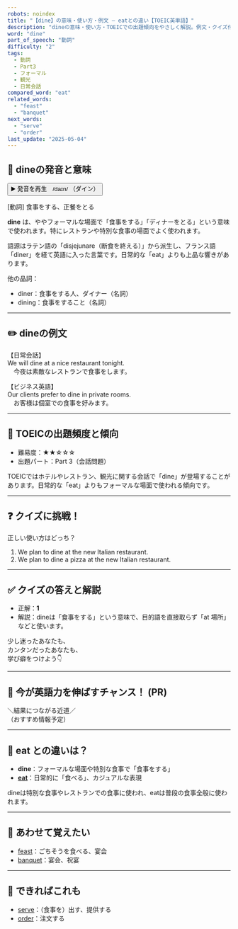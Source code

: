 ```yaml
---
robots: noindex
title: "【dine】の意味・使い方・例文 ― eatとの違い【TOEIC英単語】"
description: "dineの意味・使い方・TOEICでの出題傾向をやさしく解説。例文・クイズ付きでeatとの違いもわかりやすく学べます。"
word: "dine"
part_of_speech: "動詞"
difficulty: "2"
tags:
  - 動詞
  - Part3
  - フォーマル
  - 観光
  - 日常会話
compared_word: "eat"
related_words:
  - "feast"
  - "banquet"
next_words:
  - "serve"
  - "order"
last_update: "2025-05-04"
---
```


## 🔰 dineの発音と意味

<button class="play-audio" onclick="playTTS('dine')">
  <span class="play-audio-main">
    ▶️ 発音を再生　/daɪn/
  </span>
  <span class="play-audio-sub">
    （ダイン）
  </span>
</button>

[動詞] 食事をする、正餐をとる

**dine** は、ややフォーマルな場面で「食事をする」「ディナーをとる」という意味で使われます。特にレストランや特別な食事の場面でよく使われます。

語源はラテン語の「disjejunare（断食を終える）」から派生し、フランス語「diner」を経て英語に入った言葉です。日常的な「eat」よりも上品な響きがあります。

他の品詞：  
- diner：食事をする人、ダイナー（名詞）
- dining：食事をすること（名詞）

---

## ✏️ dineの例文

【日常会話】  
We will dine at a nice restaurant tonight.  
　今夜は素敵なレストランで食事をします。

【ビジネス英語】  
Our clients prefer to dine in private rooms.  
　お客様は個室での食事を好みます。

---

## 🎯 TOEICの出題頻度と傾向

- 難易度：★★☆☆☆
- 出題パート：Part 3（会話問題）

TOEICではホテルやレストラン、観光に関する会話で「dine」が登場することがあります。日常的な「eat」よりもフォーマルな場面で使われる傾向です。

---

## ❓ クイズに挑戦！

正しい使い方はどっち？

1. We plan to dine at the new Italian restaurant.  
2. We plan to dine a pizza at the new Italian restaurant.

---

## ✅ クイズの答えと解説

- 正解：**1**
- 解説：dineは「食事をする」という意味で、目的語を直接取らず「at 場所」などと使います。

少し迷ったあなたも、  
カンタンだったあなたも、  
学び癖をつけよう👇️

---

## 🚀 今が英語力を伸ばすチャンス！ (PR)

<div class="info-center">
＼結果につながる近道／<br>  
（おすすめ情報予定）
</div>

---

## 🤔  eat との違いは？

- **dine**：フォーマルな場面や特別な食事で「食事をする」
- **[eat](/word/eat/)**：日常的に「食べる」、カジュアルな表現

dineは特別な食事やレストランでの食事に使われ、eatは普段の食事全般に使われます。

---

## 🧩 あわせて覚えたい

- [feast](/word/feast/)：ごちそうを食べる、宴会
- [banquet](/word/banquet/)：宴会、祝宴

---

## 📖 できればこれも

- [serve](/word/serve/)：（食事を）出す、提供する
- [order](/word/order/)：注文する

<!-- cvid: aid28_bid32 -->
